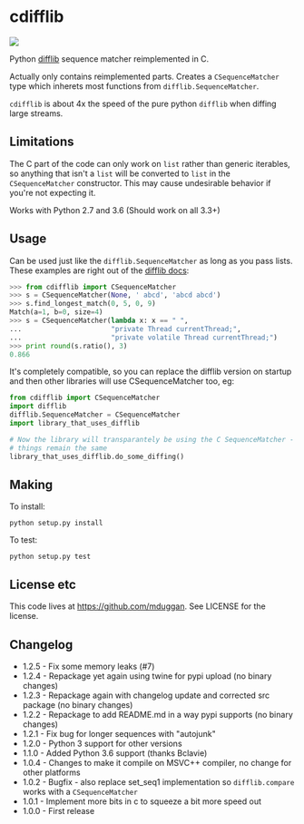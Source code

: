 cdifflib
========
  [<img src="https://travis-ci.org/mduggan/cdifflib.svg?branch=master">](https://travis-ci.org/mduggan/cdifflib/)

Python [difflib](http://docs.python.org/2/library/difflib.html) sequence
matcher reimplemented in C.

Actually only contains reimplemented parts.  Creates a `CSequenceMatcher` type
which inherets most functions from `difflib.SequenceMatcher`.

`cdifflib` is about 4x the speed of the pure python `difflib` when diffing
large streams.

Limitations
-----------
The C part of the code can only work on `list` rather than generic iterables,
so anything that isn't a `list` will be converted to `list` in the
`CSequenceMatcher` constructor.  This may cause undesirable behavior if you're
not expecting it.

Works with Python 2.7 and 3.6 (Should work on all 3.3+)

Usage
-----
Can be used just like the `difflib.SequenceMatcher` as long as you pass lists.  These examples are right out of the [difflib docs](http://docs.python.org/2/library/difflib.html):
```Python
>>> from cdifflib import CSequenceMatcher
>>> s = CSequenceMatcher(None, ' abcd', 'abcd abcd')
>>> s.find_longest_match(0, 5, 0, 9)
Match(a=1, b=0, size=4)
>>> s = CSequenceMatcher(lambda x: x == " ",
...                      "private Thread currentThread;",
...                      "private volatile Thread currentThread;")
>>> print round(s.ratio(), 3)
0.866
```

It's completely compatible, so you can replace the difflib version on startup
and then other libraries will use CSequenceMatcher too, eg:
```Python
from cdifflib import CSequenceMatcher
import difflib
difflib.SequenceMatcher = CSequenceMatcher
import library_that_uses_difflib

# Now the library will transparantely be using the C SequenceMatcher - other
# things remain the same
library_that_uses_difflib.do_some_diffing()
```


Making
------
To install:
```
python setup.py install
```

To test:
```
python setup.py test
```

License etc
-----------
This code lives at https://github.com/mduggan.  See LICENSE for the license.


Changelog
---------
* 1.2.5 - Fix some memory leaks (#7)
* 1.2.4 - Repackage yet again using twine for pypi upload (no binary changes)
* 1.2.3 - Repackage again with changelog update and corrected src package (no binary changes)
* 1.2.2 - Repackage to add README.md in a way pypi supports (no binary changes)
* 1.2.1 - Fix bug for longer sequences with "autojunk"
* 1.2.0 - Python 3 support for other versions
* 1.1.0 - Added Python 3.6 support (thanks Bclavie)
* 1.0.4 - Changes to make it compile on MSVC++ compiler, no change for other platforms
* 1.0.2 - Bugfix - also replace set_seq1 implementation so `difflib.compare` works with a `CSequenceMatcher`
* 1.0.1 - Implement more bits in c to squeeze a bit more speed out
* 1.0.0 - First release
